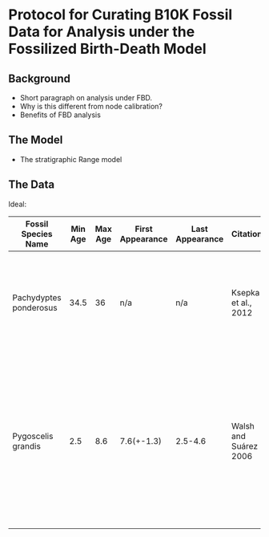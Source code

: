 # Protocol for Curating B10K Fossil Data for Analysis under the Fossilized Birth-Death Model

## Background

- Short paragraph on analysis under FBD.
- Why is this different from node calibration?
- Benefits of FBD analysis

## The Model

- The stratigraphic Range model

## The Data

Ideal: 

| Fossil Species Name | Min Age | Max Age | First Appearance  | Last Appearance | Citation | How Dated | Notes |
|-----------|----------------|---|---|---|---|---|---|
| Pachydyptes ponderosus | 34.5 | 36 | n/a | n/a |  Ksepka et al., 2012 | All known fossils of this species are all assigned to the Runangan NZ local stage, the bounds of which are used for the age range | A morphological matrix is available for this species (see Gavryushkina et al 2017)  |
| Pygoscelis grandis | 2.5 | 8.6 | 7.6(+-1.3) | 2.5-4.6 |  Walsh and Suárez 2006 | The oldest specimens are from the Bonebed Member of the Bahia Inglesia Fm. and are from below a layer dated to 7.6 ± 1.3 Ma, whereas younger specimens are estimated to be 2.5–4.6 Ma based on biostratigraphy | A morphological matrix is available for this species (see Gavryushkina et al 2017)  |
